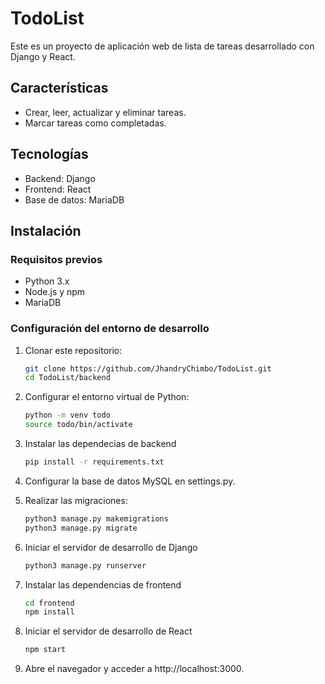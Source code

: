 # TodoList

Este es un proyecto de aplicación web de lista de tareas desarrollado con Django y React.

## Características

- Crear, leer, actualizar y eliminar tareas.
- Marcar tareas como completadas.

## Tecnologías

- Backend: Django
- Frontend: React
- Base de datos: MariaDB

## Instalación

### Requisitos previos

- Python 3.x
- Node.js y npm
- MariaDB

### Configuración del entorno de desarrollo

1. Clonar este repositorio:

   ```sh
   git clone https://github.com/JhandryChimbo/TodoList.git
   cd TodoList/backend
   ```
2. Configurar el entorno virtual de Python:
   ```sh
   python -m venv todo
   source todo/bin/activate
   ```
3. Instalar las dependecias de backend
   ```sh
   pip install -r requirements.txt
   ```
4. Configurar la base de datos MySQL en settings.py.
5. Realizar las migraciones:
   ```sh
   python3 manage.py makemigrations
   python3 manage.py migrate
   ```
6. Iniciar el servidor de desarrollo de Django
   ```sh
   python3 manage.py runserver
   ```
7. Instalar las dependencias de frontend
   ```sh
   cd frontend
   npm install
   ```
8. Iniciar el servidor de desarrollo de React
   ```sh
   npm start
   ```
9. Abre el navegador y acceder a http://localhost:3000.
